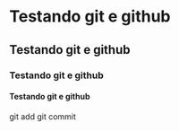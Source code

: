 # Testando git e github
## Testando git e github
### Testando git e github
#### Testando git e github 

git add
git commit
